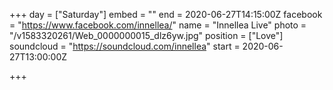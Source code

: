 +++
day = ["Saturday"]
embed = ""
end = 2020-06-27T14:15:00Z
facebook = "https://www.facebook.com/innellea/"
name = "Innellea Live"
photo = "/v1583320261/Web_0000000015_dlz6yw.jpg"
position = ["Love"]
soundcloud = "https://soundcloud.com/innellea"
start = 2020-06-27T13:00:00Z

+++
